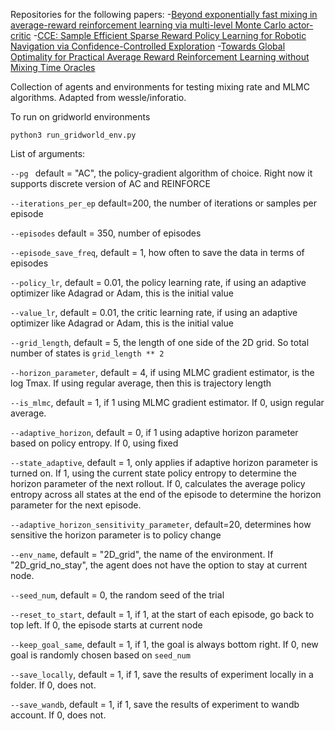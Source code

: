 Repositories for the following papers:
-[Beyond exponentially fast mixing in average-reward reinforcement learning via multi-level Monte Carlo actor-critic](https://proceedings.mlr.press/v202/suttle23a.html)
-[CCE: Sample Efficient Sparse Reward Policy Learning for Robotic Navigation via Confidence-Controlled Exploration](https://arxiv.org/abs/2306.06192)
-[Towards Global Optimality for Practical Average Reward Reinforcement Learning without Mixing Time Oracles](https://icml.cc/virtual/2024/poster/34664)

Collection of agents and environments for testing mixing rate and MLMC algorithms. Adapted from wessle/inforatio.

To run on gridworld environments

```python3 run_gridworld_env.py```

List of arguments:

```--pg ``` default = "AC", the policy-gradient algorithm of choice. Right now it supports discrete version of AC and REINFORCE

```--iterations_per_ep``` default=200, the number of iterations or samples per episode

```--episodes``` default = 350, number of episodes

```--episode_save_freq```, default = 1, how often to save the data in terms of episodes

```--policy_lr```, default = 0.01, the policy learning rate, if using an adaptive optimizer like Adagrad or Adam, this is the initial value

```--value_lr```, default = 0.01, the critic learning rate, if using an adaptive optimizer like Adagrad or Adam, this is the initial value


```--grid_length```, default = 5, the length of one side of the 2D grid. So total number of states is ```grid_length ** 2```

```--horizon_parameter```, default = 4, if using MLMC gradient estimator, is the log Tmax. If using regular average, then this is trajectory length

```--is_mlmc```, default = 1, if 1 using MLMC gradient estimator. If 0, usign regular average.

```--adaptive_horizon```, default = 0, if 1 using adaptive horizon parameter based on policy entropy. If 0, using fixed

```--state_adaptive```, default = 1, only applies if adaptive horizon parameter is turned on. If 1, using the current state policy entropy to determine the horizon parameter of the next rollout. If 0, calculates the average policy entropy across all states at the end of the episode to determine the horizon parameter for the next episode.

```--adaptive_horizon_sensitivity_parameter```, default=20, determines how sensitive the horizon parameter is to policy change

```--env_name```, default = "2D_grid", the name of the environment. If "2D_grid_no_stay", the agent does not have the option to stay at current node.

```--seed_num```, default = 0, the random seed of the trial

```--reset_to_start```, default = 1, if 1, at the start of each episode, go back to top left. If 0, the episode starts at current node

```--keep_goal_same```, default = 1, if 1, the goal is always bottom right. If 0, new goal is randomly chosen based on ```seed_num```

```--save_locally```, default = 1, if 1, save the results of experiment locally in a folder. If 0, does not.

```--save_wandb```, default = 1, if 1, save the results of experiment to wandb account. If 0, does not.
